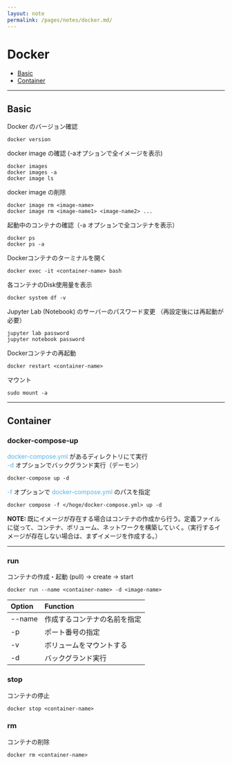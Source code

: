 ```yaml
---
layout: note
permalink: /pages/notes/docker.md/
---
```


# Docker
- [Basic](#basic)
- [Container](#container)

<hr class="small-hr">

## Basic

Docker のバージョン確認
```
docker version
```

docker image の確認 (-aオプションで全イメージを表示)
```
docker images
docker images -a
docker image ls
```

docker image の削除
```
docker image rm <image-name>
docker image rm <image-name1> <image-name2> ...
```

起動中のコンテナの確認（-a オプションで全コンテナを表示）
```
docker ps
docker ps -a
```

Dockerコンテナのターミナルを開く
```
docker exec -it <container-name> bash
```

各コンテナのDisk使用量を表示
```
docker system df -v
```

Jupyter Lab (Notebook) のサーバーのパスワード変更
（再設定後には再起動が必要）
```
jupyter lab password
jupyter notebook password
```

Dockerコンテナの再起動
```
docker restart <container-name>
```

マウント
```
sudo mount -a
```

<hr class="small-hr">

## Container

### docker-compose-up
<span style="color: #56B4E9;">docker-compose.yml</span> があるディレクトリにて実行  
<span style="color: #56B4E9;">-d</span> オプションでバックグランド実行（デーモン）
```
docker-compose up -d
```

<span style="color: #56B4E9;">-f</span> オプションで <span style="color: #56B4E9;">docker-compose.yml</span> のパスを指定
```
docker compose -f </hoge/docker-compose.yml> up -d
```

<div class="note">
<strong>NOTE: </strong>
既にイメージが存在する場合はコンテナの作成から行う。定義ファイルに従って、コンテナ、ボリューム、ネットワークを構築していく。（実行するイメージが存在しない場合は、まずイメージを作成する。）
</div>

<hr class="small-hr">

### run
コンテナの作成・起動 (pull) → create → start   
```
docker run --name <container-name> -d <image-name>
```

| Option | Function |
| :----- | :------- |
| --name <container-name> | 作成するコンテナの名前を指定 |
| -p <host-port> <container-port> | ポート番号の指定 |  
| -v <host-disk> <container-disk> | ボリュームをマウントする |  
| -d | バックグランド実行 |

### stop
コンテナの停止
```
docker stop <container-name>
```

### rm
コンテナの削除
```
docker rm <container-name>
```
